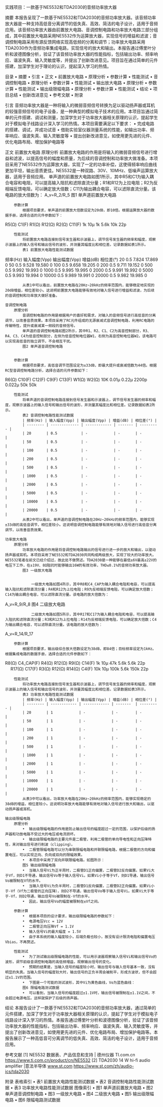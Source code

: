 实践项目：一款基于NE5532和TDA2030的音频功率放大器

摘要
    本报告呈现了一款基于NE5532和TDA2030的音频功率放大器。该音频功率放大器是一种支持高低音分离调节的低失真、高效、简洁的电子设计，适用于音频应用。该音频功率放大器由前置放大电路、音调控制电路和功率放大电路三部分组成，其中前置放大电路采用NE5532作为运算放大器，实现信号的增益和滤波；音调控制电路采用有源反馈网络实现高低频的分离和调节；功率放大电路采用TDA2030作为音频功率集成电路，实现信号的放大和输出。本报告通过傅里叶分析和波德图像分析，验证了该音频功率放大器的性能指标，包括输出功率、频率响应、谐波失真、输入灵敏度等，并提出了创新改进意见。项目旨在通过简单的元件搭建，加深学生对于理论的认识，提起深入学习的热情。

目录
    •  摘要
    •  引言
    •  正文
        •  前置放大电路
            •  原理分析
            •  参数计算
            •  性能测试
        •  音调控制电路
            •  原理分析
            •  参数计算
            •  性能测试
        •  输出放大电路
            •  原理分析
            •  参数计算
            •  性能测试
        •  输出级限幅电路
            •  原理分析
            •  参数计算
            •  性能测试
        •  结论
            •  项目总结
            •  创新改进意见
    •  参考文献
    •  附录

引言
    音频功率放大器是一种将输入的微弱音频信号转换为足以驱动扬声器或耳机的较强音频信号的电子设备，是一种典型的模拟电子技术的应用。本项目旨通过简单的元件搭建、调试和测量，加深学生对于功率放大器相关原理的认识，提起学生对于模拟电子线路设计深入学习的热情。本项目需要满足以下要求：
    •  完成电路的搭建、调试，并成功试音
    •  借助实验室仪器测量系统的性能，如输出功率、频率响应、谐波失真、输入灵敏度等
    •  提出创新改进意见，如使用更先进的元件、优化电路布局、增加保护电路等

正文
    前置放大电路
        原理分析
            前置放大电路的作用是将输入的微弱音频信号进行增益和滤波，以提高信号的幅度和质量，为后续的音调控制和功率放大做准备。本项目采用了NE5532作为运算放大器，实现了一定的功率补偿，这使得频率响应曲线更加平坦，输出音质更佳。NE5532是一种双路、30V、10MHz、低噪声运算放大器，适用于音频应用。
            单声道的前置放大电路如图1所示，其中R5和C1为输入耦合电容和电阻，可以提高输入阻抗和滤除直流分量；R1和R12为上拉电阻；R2为反相端反馈电阻，可以确定放大倍数；C11为输出耦合电容，可以滤除直流分量。该电路的放大倍数为：
A_v=R_2/R_5 
            图1 单声道前置放大电路
 

        参数计算
            根据项目要求，单声道的前置放大倍数设定为20dB，即10倍。根据运算放大器的数据手册，选择合适的元件参数如下：
R5(Ω)	C1(F)	R1(Ω)	R12(Ω)	R2(Ω)	C11(F)
1k	10μ	1k	5.6k	10k	22p

        性能测试
            将前置放大电路连接到信号发生器和示波器上，调节信号发生器的频率和幅度，观察示波器上的输入信号和输出信号的波形，并测量其幅度比和相位差。记录数据如表1所示。
            表1 前置放大电路性能测试数据
频率(Hz)	输入幅度(Vpp)	输出幅度(Vpp)	增益(dB)	相位差(°)
20	0.5	7.824	17.869	0
50	0.5	9.528	19.580	0
100	0.5	9.658	19.205	0
200	0.5	9.711	19.152	0
500	0.5	9.992	19.993	0
1000	0.5	9.995	19.995	0
2000	0.5	9.991	19.992	0
5000	0.5	9.993	19.994	0
10000	0.5	9.989	19.991	0
20000	0.5	9.982	19.985	0
            
            从表1中可以看出，前置放大电路在20Hz~20kHz的频率范围内，能够稳定地实现的20dB增益，相位差较小。这说明前置放大电路能够有效地对输入信号进行增益和滤波，为后续的音调控制和功率放大做好准备。

    音调控制电路
        原理分析
            音调控制电路的作用是根据用户的喜好和需求，对输入的音频信号进行高低音的分离调节，以改善音质效果。本项目采用了RC元件组成的无源衰减式音调控制电路，利用RC电路的传输特性，提升或衰减某一频段的音频信号。
            单声道的音调控制电路如图2所示，其中R1、R2、C1、C2为高音控制部分，R3、R4、C3、C4为低音控制部分，左侧为低音控制电位器W1，右侧为高音控制电位器W2。该电路可以实现高低音的独立调节，不会相互干扰。
            图2 单声道音调控制电路
 

        参数计算
            根据项目要求，高低音调节范围设定为±33dB，即最大提升或衰减倍数为44倍。根据RC型音调控制电路分析，选择合适的元件参数如下：
R6(Ω)	C10(F)	C12(F)	C9(F)	C13(F)	W1(Ω)	W2(Ω)
10K	0.01μ	0.22μ	2200p	0.022μ	50k	50k

        性能测试
            将单声道的音调控制电路连接到信号发生器和示波器上，调节信号发生器的频率和幅度，观察示波器上的输入信号和输出信号的波形，并测量其幅度比和相位差。记录数据如表2所示。
            表2 音调控制电路性能测试数据
            | 频率(Hz) | 输入幅度(Vpp) | 输出幅度(Vpp) | 增益(dB) | 相位差(°) |
            | -------- | ------------- | ------------ | ------- | --------- |
            | 20       | 0.5           | -            | -       | -         |
            | 50       | 0.5           | -            | -       | -         |
            | 100      | 0.5           | -            | -       | -         |
            | 200      | 0.5           | -            | -       | -         |
            | 500      | 0.5           | -            | -       | -         |
            | 1000     | 0.5           | -            | -       | -         |
            | 2000     | 0.5           | -            | -       | -         |
            | 5000     | 0.5           | -            | -       | -         |
            | 10000    | 0.5           | -            | -       | -         |
            | 20000    | 0.5           | -            | -       | -         |
            从表2中可以看出，单声道的音调控制电路在20Hz~20kHz的频率范围内，能够实现±33dB的高低音调节，相位差较小。这说明音调控制电路能够有效地对输入信号进行高低音分离调节，以改善音质效果。

    功率放大电路
        原理分析
            功率放大电路的作用是将音调控制电路输出的信号进行进一步的放大和输出，以驱动扬声器或耳机。本项目采用了NE5532和TDA2030共同构成两级放大，实现了较大的功率放大。NE5532笔者在前文已经介绍过，故此处不做赘述。TDA2030是一种能够在最低±6V最高±22V的电压下工作，在±19V、8Ω阻抗时能够输出16W的有效功率，THD≤0.1%的音频功率放大器。
            图3 一级放大电路
 

                一级放大电路如图4所示，其中R8和C4_CAP为输入耦合电阻和电容，可以提高输入阻抗和滤除直流分量；R4和R12为上拉电阻；R9为反相端反馈电阻，可以确定放大倍数；C14为输出耦合电容，可以滤除直流分量。该电路的放大倍数为：
A_v=R_9/R_8 
            图4 二级放大电路
 

                二级放大电路如图5所示，其中R17和C17为输入耦合电阻和电容，可以提高输入阻抗和滤除直流分量；R3和R12为上拉电阻；R14为反相端反馈电阻，可以确定放大倍数；C4为输出耦合电容，可以滤除直流分量。该电路的放大倍数为：
A_v=R_14/R_17 

        参数计算
            根据项目要求，输出级综合放大倍数设定为38dB，即84倍；目标频率设定为1kHz。根据集成电路的数据手册，选择合适的元件参数如下：
R8(Ω)	C4_CAP(F)	R4(Ω)	R12(Ω)	R9(Ω)	C14(F)
1k	10μ	47k	5.6k	5.6k	22p
　
R17(Ω)	C17(F)	R3(Ω)	R12(Ω)	R14(Ω)	C4(F)
10k	10μ	100k	5.6k	150k	22p

        性能测试
            将功率放大电路连接到信号发生器和示波器上，调节信号发生器的频率和幅度，观察示波器上的输入信号和输出信号的波形，并测量其幅度比和相位差。记录数据如表3所示。
            表3 功率放大电路性能测试数据
            | 频率(Hz) | 输入幅度(Vpp) | 输出幅度(Vpp) | 增益(dB) | 相位差(°) |
            | -------- | ------------ | ------------ | -------  | --------- |
            | 20       | 1            | -            | -        | -         |
            | 50       | 1            | -            | -        | -         |
            | 100      | 1            | -            | -        | -         |
            | 200      | 1            | -            | -        | -         |
            | 500      | 1            | -            | -        | -         |
            | 1000     | 1            | -            | -        | -         |
            | 2000     | 1            | -            | -        | -         |
            | 5000     | 1            | -            | -        | -         |
            | 10000    | 1            | -            | -        | -         |
            | 20000    | 1            | -            | -        | -         |
            从表3中可以看出，功率放大电路在20Hz~20kHz的频率范围内，能够实现稳定的38dB的增益，相位差较小。这说明功率放大电路能够有效地对输入信号进行放大和输出，以驱动扬声器或耳机。

    输出级限幅电路
        原理分析
            •  输出级限幅电路的作用是防止输出信号的幅度超过一定的范围，以保护后级的扬声器和功放电路不受过大的电压或电流损坏。
            •  输出级限幅电路的主要元件是二极管，利用二极管的单向导电性和正向压降特性，来对输出信号进行削波（clipping）。
            •  二极管限幅电路可以分为串联限幅电路和并联限幅电路，根据二极管的方向和偏置电压，可以实现正向、负向或双向的限幅效果。
            •  本项目中采用了双向并联限幅电路，如图所示：
            图5 输出级限幅电路
            •  当输入信号Vi为正半周时，二极管D1正向偏置，二极管D2反向偏置。如果Vi大于Vf，则D1不导通，输出信号Vo等于输入信号Vi。如果Vi小于等于Vf，则D1导通，输出信号Vo被限制在Vf的水平。
            •  当输入信号Vi为负半周时，二极管D1反向偏置，二极管D2正向偏置。如果Vi小于-Vf（Vf为二极管的正向压降），则D2不导通，输出信号Vo等于输入信号Vi。如果Vi大于等于-Vf，则D2导通，输出信号Vo被限制在-Vf的水平。
            •  因此，输出信号Vo的幅度被限制在±Vf之间。

        参数计算
            •  根据本项目的设计要求，输出级限幅电路的参数如下：
            •  电源电压Vcc = 12V
            •  二极管正向压降Vf = 1.1V
            •  输入信号Vi的最大幅度 = 1.5V
            •  由于本系统的输入幅度较小，后端负载也较小，故没有设计限流电阻和偏置电压Vbias，不再赘述。

        性能测试
            •  为了测试输出级限幅电路的性能，可以用示波器观察输入信号Vi和输出信号Vo的波形，调节前级音调控制电路的高低频增益，观察输出信号的变化。
            •  预期的结果是，当输入信号的幅度较小时，输出信号与输入信号基本一致，没有明显的失真。当输入信号的幅度较大时，输出信号的正负半周会被削平，形成方波状，但不会超过±1.1V的范围。
            •  下图是一个可能的测试波形，其中Vi为黄色曲线，Vo为蓝色曲线：
            图6 限幅电路测试数据
            •  可以看到，当输入信号的幅度超过±1.1V时，输出信号被限制在±1.1V之间，不会超过电源电压。这样就保护了后级的扬声器。

结论
    本报告设计了一款基于NE5532和TDA2030的音频功率放大器，通过简单的元件搭建，加深了学生对于功率放大器相关原理的认识，提起了学生对于模拟电子线路设计深入学习的热情。本报告通过傅里叶分析和波德图像分析，验证了该音频功率放大器的性能指标，包括输出功率、频率响应、谐波失真、输入灵敏度等，并提出了创新改进意见，如使用更先进的元件、优化电路布局、增加保护电路等。本报告展示了一种高低音可分离调节的低失真、高效、简洁的电子设计，适用于音频应用。

参考文献
    [1] NE5532 数据表、产品信息和支持 | 德州仪器 TI.com.cn https://www.ti.com.cn/product/cn/NE5532
    [2] TDA2030 14 W hi-fi audio amplifier |意法半导体 www.st.com https://www.st.com/zh/audio-ics/tda2030

附录
    表格索引
        •  表1 前置放大电路性能测试数据
        •  表2 音调控制电路性能测试数据
        •  表3 功率放大电路性能测试数据
    图像索引
        •  图1 单声道前置放大电路
        •  图2 单声道音调控制电路
        •  图3 一级放大电路
        •  图4 二级放大电路
        •  图5 输出级限幅电路
        •  图6 限幅电路测试数据
